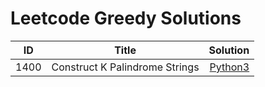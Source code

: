 # Leetcode Greedy Solutions


| ID            | Title        | Solution  |
| ------------- |:-------------:| -----:|
| 1400             |Construct K Palindrome Strings      | [Python3](https://github.com/devmins-code/Leetcode_Solutions/blob/master/Greedy/1400_Construct_K_Palindrome_Strings.py)|